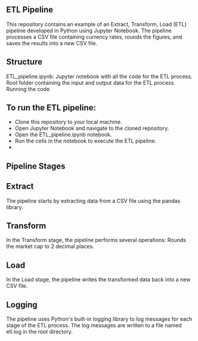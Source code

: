 ## ETL Pipeline

This repository contains an example of an Extract, Transform, Load (ETL) pipeline developed in Python using Jupyter Notebook. The pipeline processes a CSV file containing currency rates, rounds the figures, and saves the results into a new CSV file.

## Structure

ETL_pipeline.ipynb: Jupyter notebook with all the code for the ETL process.
Root folder containing the input and output data for the ETL process.
Running the code

## To run the ETL pipeline:

- Clone this repository to your local machine.
- Open Jupyter Notebook and navigate to the cloned repository.
- Open the ETL_pipeline.ipynb notebook.
- Run the cells in the notebook to execute the ETL pipeline.
- 
## Pipeline Stages
## Extract
The pipeline starts by extracting data from a CSV file using the pandas library.

## Transform
In the Transform stage, the pipeline performs several operations:
Rounds the market cap to 2 decimal places.

## Load
In the Load stage, the pipeline writes the transformed data back into a new CSV file.

## Logging
The pipeline uses Python's built-in logging library to log messages for each stage of the ETL process. The log messages are written to a file named etl.log in the root directory.
